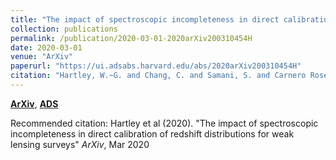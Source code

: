```yaml
---
title: "The impact of spectroscopic incompleteness in direct calibration of redshift distributions for weak lensing surveys"
collection: publications
permalink: /publication/2020-03-01-2020arXiv200310454H
date: 2020-03-01
venue: "ArXiv"
paperurl: "https://ui.adsabs.harvard.edu/abs/2020arXiv200310454H"
citation: "Hartley, W.~G. and Chang, C. and Samani, S. and Carnero Rosell, A. and Davis, T.~M. and Hoyle, B. and Gruen, D. and Asorey, J. and Gschwend, J. and Lidman, C. and Kuehn, K. and King, A. and Rau, M.~M. and Wechsler, R.~H. and DeRose, J. and Hinton, S.~R. and Whiteway, L. and Abbott, T.~M.~C. and Aguena, M. and Allam, S. and Annis, J. and Avila, S. and Bernstein, G.~M. and Bertin, E. and Bridle, S.~L. and Brooks, D. and Burke, D.~L. and Carrasco Kind, M. and Carretero, J. and Castander, F.~J. and Cawthon, R. and Costanzi, M. and da Costa, L.~N. and Desai, S. and Diehl, H.~T. and Dietrich, J.~P. and Flaugher, B. and Fosalba, P. and Frieman, J. and Garcia-Bellido, J. and Gaztanaga, E. and Gerdes, D.~W. and Gruendl, R.~A. and Gutierrez, G. and Hollowood, D.~L. and Honscheid, K. and James, D.~J. and Kent, S. and Krause, E. and Kuropatkin, N. and Lahav, O. and Lima, M. and Maia, M.~A.~G. and Marshall, J.~L. and Melchior, P. and Menanteau, F. and Miquel, R. and Ogand o, R.~L.~C. and Palmese, A. and Paz- Chinchon, F. and Plazas, A.~A. and Roodman, A. and Rykoff, E.~S. and Sanchez, E. and Scarpine, V. and Schubnell, M. and Serrano, S. and Sevilla-Noarbe, I. and Smith, M. and Soares-Santos, M. and Suchyta, E. and Tarle, G. and Troxel, M.~A. and Tucker, D.~L. and Varga, T.~N. and Weller, J. and Wilkinson, R.~D.. &quot;The impact of spectroscopic incompleteness in direct calibration of redshift distributions for weak lensing surveys.&quot; <i>ArXiv</i>, Mar 2020"
---
```


[**ArXiv**](https://arxiv.org/abs/2003.10454), [**ADS**](https://ui.adsabs.harvard.edu/abs/2020arXiv200310454H)

Recommended citation: Hartley et al (2020). "The impact of spectroscopic incompleteness in direct calibration of redshift distributions for weak lensing surveys" <i>ArXiv</i>, Mar 2020
